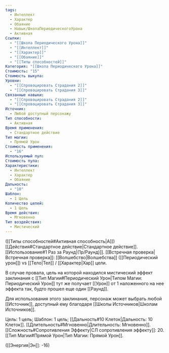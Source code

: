 ```yaml
---
tags:
  - Интеллект
  - Характер
  - Обаяние
  - Навык/ШколаПериодическогоУрона
  - Активная
Ссылки:
  - "[[Школа Периодического Урона]]"
  - "[[Интеллект]]"
  - "[[Характер]]"
  - "[[Обаяние]]"
  - "[[Типы способностей]]"
Категория: "[[Школа Периодического Урона]]"
Стоимость: "15"
Стоимость выкупа: 
Уровни:
  - "[[Спровоцировать Страдания 2]]"
  - "[[Спровоцировать Страдания 3]]"
Связанные навыки:
  - "[[Спровоцировать Страдания 2]]"
  - "[[Спровоцировать Страдания 3]]"
Источник:
  - Любой доступный персонажу
Тип способности:
  - Активная
Время применения:
  - Стандартное действие
Тип магии:
  - Прямой Урон
Стоимость применения:
  - "16"
Используемый пул: 
Стоимость пула: 
Характеристики:
  - Интеллект
  - Характер
  - Обаяние
Дальность:
  - "10"
Шаблон:
  - 1 Цель
Количество целей:
  - 1 Цель
Время действия:
  - Мгновенно
Тип воздействия:
  - Мистический
---
```

([[Типы способностей#Активная способность|А]]) [[Действия#Стандартное действие|Стандартное действие]]. [[Использование#1 Раз за Раунд|(1р/Раунд)]]. [[Встречная проверка|Встречная проверка]]: [[Волшебство|Волшебства]] ([[Периодический урон]]) vs [[Тело|Тел]] / [[Характер|Хар]] цели. 

В случае провала, цель на которой находился мистический эффект заклинания с [[Тип Магии#Периодический Урон|Типом Магии: Периодический Урон]] тут же получает [[Урон]] от 1 наложенного на нее эффекта так, будто прошел еще один [[Раунд]]. 

Для использования этого заклинания, персонаж может выбрать любой [[Источник]], доступный ему благодаря [[Школы Источников|Школам Источников]]. 

Цель: 1 цель; Шаблон: 1 цель; [[Дальность#10 Клеток|Дальность: 10 Клеток]]. [[Длительность#Мгновенно|Длительность: Мгновенно]]. 
[[Сложность#Cопротивления Эффекту|СЛ сопротивления эффекту]]: 20. 
[[Тип Магии#Прямой Урон|Тип Магии: Прямой Урон]].

([[Энергия|Эн]]: -16)